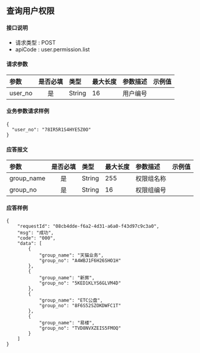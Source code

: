 ## 查询用户权限

#### 接口说明


* 请求类型 : POST
* apiCode : user.permission.list

#### 请求参数
| 参数   | 是否必填 | 类型   | 最大长度 | 参数描述 | 示例值 |
| :----- | :------: | :----- | :------- | :------- | :----- |
| user_no |    是    | String | 16       | 用户编号   |        |

#### 业务参数请求样例
```
{
  "user_no": "78IR5R1S4HYE5Z0O"
}
```

#### 应答报文

| 参数       | 是否必填 | 类型   | 最大长度 | 参数描述   | 示例值 |
| :--------- | :------: | :----- | :------- | :--------- | :----- |
| group_name |    是    | String | 255      | 权限组名称 |        |
| group_no   |    是    | String | 16       | 权限组编号 |        |

#### 应答样例

```
{
    "requestId": "08cb4dde-f6a2-4d31-a6a0-f43d97c9c3a0",
    "msg": "成功",
    "code": "000",
    "data": [
        {
            "group_name": "天猫业务",
            "group_no": "A4WBJ1F6H26SHO1H"
        },
        {
            "group_name": "新房",
            "group_no": "5KED1KLYS6GLVM4D"
        },
        {
            "group_name": "ETC公盘",
            "group_no": "8F6S52SZOKDWFC1T"
        },
        {
            "group_name": "易楼",
            "group_no": "TVD8NVXZEIS5FMOQ"
        }
    ]
}

```

